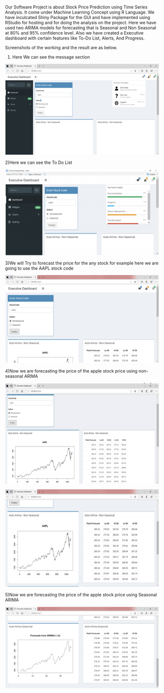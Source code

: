 Our Software Project is about Stock Price Prediction using Time Series Analysis. It come
under Machine Learning Concept using R Language. We have inculcated Shiny Package for
the GUI and have implemented using RStudio for hosting and for doing the analysis on the
project.
Here we have used two ARIMA models for forecasting that is Seasonal and Non Seasonal at
80% and 95% confidence level.
Also we have created a Executive dashboard with certain features like To-Do List, Alerts,
And Progress.

Screenshots of the working and the result are as below.
1) Here We can see the message section 

![alt text](https://github.com/umang93769/Stock-Anayslis-using-R/blob/master/Screenshot.png)

2)Here we can see the To Do List

![alt text](https://github.com/umang93769/Stock-Anayslis-using-R/blob/master/Screenshot%202.png)

3)We will Try to forecast the price for the any stock for example here we are going to
use the AAPL stock code

![alt text](https://github.com/umang93769/Stock-Anayslis-using-R/blob/master/Screenshot%203.png)

4)Now we are forecasting the price of the apple stock price using non- seasonal ARIMA

![alt text](https://github.com/umang93769/Stock-Anayslis-using-R/blob/master/Screenshot%204.png)


![alt text](https://github.com/umang93769/Stock-Anayslis-using-R/blob/master/Screenshot%205.png)

5)Now we are forecasting the price of the apple stock price using Seasonal ARIMA

![alt text](https://github.com/umang93769/Stock-Anayslis-using-R/blob/master/Screenshot%206.png)
